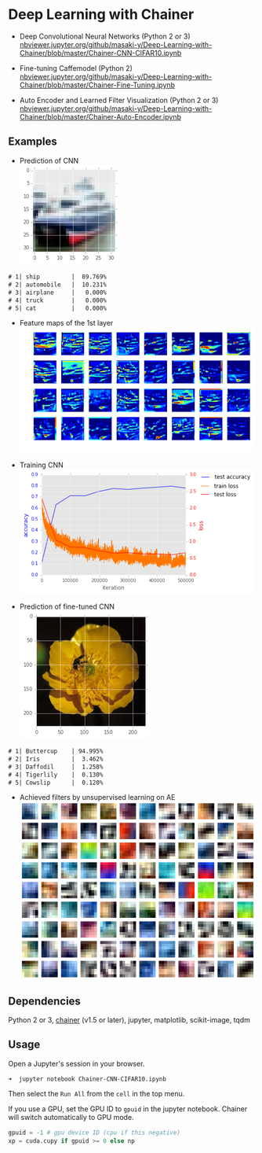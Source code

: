 # Deep Learning with Chainer  

* Deep Convolutional Neural Networks (Python 2 or 3)  
[nbviewer.jupyter.org/github/masaki-y/Deep-Learning-with-Chainer/blob/master/Chainer-CNN-CIFAR10.ipynb](http://nbviewer.jupyter.org/github/masaki-y/Deep-Learning-with-Chainer/blob/master/Chainer-CNN-CIFAR10.ipynb)

* Fine-tuning Caffemodel (Python 2)  
[nbviewer.jupyter.org/github/masaki-y/Deep-Learning-with-Chainer/blob/master/Chainer-Fine-Tuning.ipynb](http://nbviewer.jupyter.org/github/masaki-y/Deep-Learning-with-Chainer/blob/master/Chainer-Fine-Tuning.ipynb)

* Auto Encoder and Learned Filter Visualization (Python 2 or 3)  
[nbviewer.jupyter.org/github/masaki-y/Deep-Learning-with-Chainer/blob/master/Chainer-Auto-Encoder.ipynb](http://nbviewer.jupyter.org/github/masaki-y/Deep-Learning-with-Chainer/blob/master/Chainer-Auto-Encoder.ipynb)

## Examples  
* Prediction of CNN  
![ship image in CIFAR-10](/examples/cifar10-ship.png)
```
# 1| ship         |  89.769%
# 2| automobile   |  10.231%
# 3| airplane     |   0.000%
# 4| truck        |   0.000%
# 5| cat          |   0.000%
```
* Feature maps of the 1st layer  
![feature maps](/examples/cifar10-fmap.png)

* Training CNN  
![training loss](/examples/cifar10-loss.png)  

* Prediction of fine-tuned CNN   
![buttercup image in dataset](/examples/finetuning-buttercup.png)
```
# 1| Buttercup    | 94.995%
# 2| Iris         |  3.462%
# 3| Daffodil     |  1.258%
# 4| Tigerlily    |  0.130%
# 5| Cowslip      |  0.120%
```

* Achieved filters by unsupervised learning on AE  
![Visualized Filters](/examples/ae-w-drop-relu-adam-epoch500.png)  

## Dependencies
Python 2 or 3, [chainer](http://chainer.org/) (v1.5 or later), jupyter, matplotlib, scikit-image, tqdm  

## Usage
Open a Jupyter's session in your browser.  
```shellsession
➜  jupyter notebook Chainer-CNN-CIFAR10.ipynb
```
Then select the `Run All` from the `cell` in the top menu.  

If you use a GPU, set the GPU ID to `gpuid` in the jupyter notebook.
Chainer will switch automatically to GPU mode.
```py
gpuid = -1 # gpu device ID (cpu if this negative)
xp = cuda.cupy if gpuid >= 0 else np  
```
